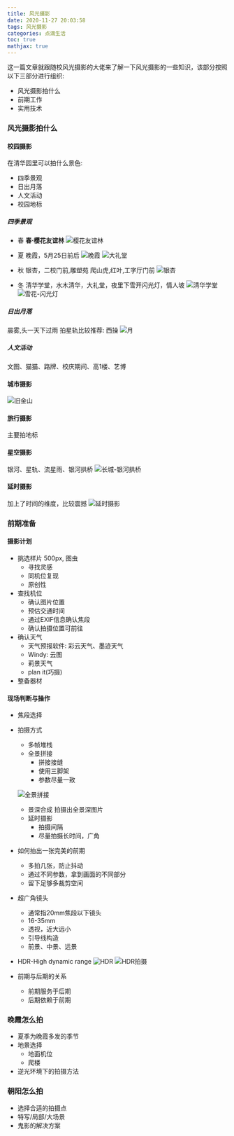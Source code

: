 ```yaml
---
title: 风光摄影
date: 2020-11-27 20:03:58
tags: 风光摄影
categories: 点滴生活 
toc: true 
mathjax: true 
---
```

这一篇文章就跟随校风光摄影的大佬来了解一下风光摄影的一些知识，该部分按照以下三部分进行组织: 
- 风光摄影拍什么 
- 前期工作 
- 实用技术 
<!--more-->

### 风光摄影拍什么 
#### 校园摄影 
在清华园里可以拍什么景色: 
- 四季景观 
- 日出月落 
- 人文活动 
- 校园地标 

##### 四季景观 
- 春
**春$\cdot$樱花友谊林**
![樱花友谊林](https://raw.githubusercontent.com/xuejy19/xuejy19.github.io/source/Img/%E6%A8%B1%E8%8A%B1%E6%9E%97.png)

- 夏 
晚霞，5月25日前后
![晚霞](https://raw.githubusercontent.com/xuejy19/xuejy19.github.io/source/Img/%E6%99%9A%E9%9C%9E.png)
![大礼堂](https://raw.githubusercontent.com/xuejy19/xuejy19.github.io/source/Img/%E5%A4%A7%E7%A4%BC%E5%A0%82.png)
- 秋 
银杏，二校门前,雕塑苑  爬山虎,红叶,工字厅门前 
![银杏](https://raw.githubusercontent.com/xuejy19/xuejy19.github.io/source/Img/%E9%93%B6%E6%9D%8F.png)

- 冬 
清华学堂，水木清华，大礼堂，夜里下雪开闪光灯，情人坡
![清华学堂](https://raw.githubusercontent.com/xuejy19/xuejy19.github.io/source/Img/%E5%86%AC-%E6%B8%85%E5%8D%8E%E5%AD%A6%E5%A0%82.png)
![雪花-闪光灯](https://raw.githubusercontent.com/xuejy19/xuejy19.github.io/source/Img/%E5%86%AC-%E9%97%AA%E5%85%89%E7%81%AF.png)

##### 日出月落 
晨雾,头一天下过雨 
拍星轨比较推荐: 西操
![月](https://raw.githubusercontent.com/xuejy19/xuejy19.github.io/source/Img/%E5%9F%8E%E5%B8%82-%E6%9C%88.png)

##### 人文活动
文图、猫猫、路牌、校庆期间、高1楼、艺博


#### 城市摄影 
![旧金山](https://raw.githubusercontent.com/xuejy19/xuejy19.github.io/source/Img/%E6%97%A7%E9%87%91%E5%B1%B1.png)
#### 旅行摄影
主要拍地标
#### 星空摄影 
银河、星轨、流星雨、银河拱桥
![长城-银河拱桥](https://raw.githubusercontent.com/xuejy19/xuejy19.github.io/source/Img/%E9%95%BF%E5%9F%8E-%E9%93%B6%E6%B2%B3%E6%8B%B1%E6%A1%A5.png)

#### 延时摄影 
加上了时间的维度，比较震撼
![延时摄影](https://raw.githubusercontent.com/xuejy19/xuejy19.github.io/source/Img/%E5%BB%B6%E6%97%B6%E6%91%84%E5%BD%B1.png)

### 前期准备 
#### 摄影计划 
- 挑选样片 
500px, 图虫
    - 寻找灵感 
    - 同机位复现
    - 原创性 
- 查找机位 
    - 确认图片位置 
    - 预估交通时间
    - 通过EXIF信息确认焦段 
    - 确认拍摄位置可前往
- 确认天气 
  - 天气预报软件: 彩云天气、墨迹天气 
  - Windy: 云图 
  - 莉景天气 
  - plan it(巧摄)
- 整备器材 
  
#### 现场判断与操作 
- 焦段选择
- 拍摄方式 
  - 多帧堆栈 
  - 全景拼接 
    - 拼接接缝 
    - 使用三脚架
    - 参数尽量一致
  
  ![全景拼接](https://raw.githubusercontent.com/xuejy19/xuejy19.github.io/source/Img/%E5%85%A8%E6%99%AF%E6%8B%BC%E6%8E%A5.png)
  - 景深合成 
  拍摄出全景深图片
  - 延时摄影 
    - 拍摄间隔
    - 尽量拍摄长时间，广角
- 如何拍出一张完美的前期 
    - 多拍几张，防止抖动
    - 通过不同参数，拿到画面的不同部分 
    - 留下足够多裁剪空间  

- 超广角镜头 
  - 通常指20mm焦段以下镜头
  - 16-35mm
  - 透视，近大远小
  - 引导线构造
  - 前景、中景、远景
- HDR-High dynamic range
![HDR](https://raw.githubusercontent.com/xuejy19/xuejy19.github.io/source/Img/HDR.png)
![HDR拍摄](https://raw.githubusercontent.com/xuejy19/xuejy19.github.io/source/Img/HDR%E6%8B%8D%E6%91%84.png)

- 前期与后期的关系 
  - 前期服务于后期 
  - 后期依赖于前期

### 晚霞怎么拍 
- 夏季为晚霞多发的季节 
- 地景选择 
  - 地面机位
  - 爬楼 
- 逆光环境下的拍摄方法

### 朝阳怎么拍 
- 选择合适的拍摄点 
- 特写/局部/大场景
- 鬼影的解决方案 

